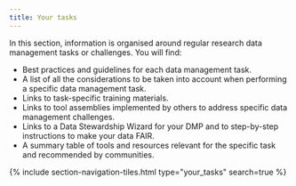 ```yaml
---
title: Your tasks
---
```


In this section, information is organised around regular research data management tasks or challenges. You will find:
- Best practices and guidelines for each data management task.
- A list of all the considerations to be taken into account when performing a specific data management task.
- Links to task-specific training materials.
- Links to tool assemblies implemented by others to address specific data management challenges.
- Links to a Data Stewardship Wizard for your DMP and to step-by-step instructions to make your data FAIR.
- A summary table of tools and resources relevant for the specific task and recommended by communities.


{% include section-navigation-tiles.html type="your_tasks" search=true %}
